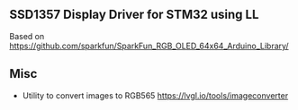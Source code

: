 ## SSD1357 Display Driver for STM32 using LL 

Based on https://github.com/sparkfun/SparkFun_RGB_OLED_64x64_Arduino_Library/

## Misc
* Utility to convert images to RGB565 https://lvgl.io/tools/imageconverter